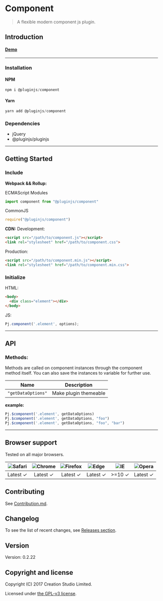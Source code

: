 # Component
> A flexible modern component js plugin.
## Introduction

#### [Demo]()
---
### Installation

#### NPM
```javascript
npm i @pluginjs/component
```
#### Yarn
```javascript
yarn add @pluginjs/component
```

### Dependencies
- jQuery
- @pluginjs/pluginjs

---

## Getting Started
### Include
**Webpack && Rollup:**

ECMAScript Modules
```javascript
import component from "@pluginjs/component"
```

CommonJS
```javascript
require("@pluginjs/component")
```

**CDN:**
Development:
```html
<script src="/path/to/component.js"></script>
<link rel="stylesheet" href="/path/to/component.css">
```
Production:
```html
<script src="/path/to/component.min.js"></script>
<link rel="stylesheet" href="/path/to/component.min.css">
```

### Initialize
HTML:
```html
<body>
  <div class="element"></div>
</body>
```
JS:
```javascript
Pj.component('.element', options);
```
---
## API


### Methods:
Methods are called on component instances through the component method itself.
You can also save the instances to variable for further use.

Name | Description
-----|-----
`"getDataOptions"` | Make plugin themeable

**example:**
```javascript
Pj.$component('.element', getDataOptions)
Pj.$component('.element', getDataOptions, "foo")
Pj.$component('.element', getDataOptions, "foo", "bar")
```



---

## Browser support

Tested on all major browsers.

| <img src="https://raw.githubusercontent.com/alrra/browser-logos/master/src/safari/safari_32x32.png" alt="Safari"> | <img src="https://raw.githubusercontent.com/alrra/browser-logos/master/src/chrome/chrome_32x32.png" alt="Chrome"> | <img src="https://raw.githubusercontent.com/alrra/browser-logos/master/src/firefox/firefox_32x32.png" alt="Firefox"> | <img src="https://raw.githubusercontent.com/alrra/browser-logos/master/src/edge/edge_32x32.png" alt="Edge"> | <img src="https://raw.githubusercontent.com/alrra/browser-logos/master/src/internet-explorer/internet-explorer_32x32.png" alt="IE"> | <img src="https://raw.githubusercontent.com/alrra/browser-logos/master/src/opera/opera_32x32.png" alt="Opera"> |
|:--:|:--:|:--:|:--:|:--:|:--:|
| Latest ✓ | Latest ✓ | Latest ✓ | Latest ✓ | >=10 ✓ | Latest ✓ |

## Contributing
See [Contribution.md](Contribution.md).

## Changelog
To see the list of recent changes, see [Releases section](https://github.com/thecreaction/plugin.js/releases).

## Version
Version: 0.2.22

## Copyright and license
Copyright (C) 2017 Creation Studio Limited.

Licensed under [the GPL-v3 license](LICENSE).